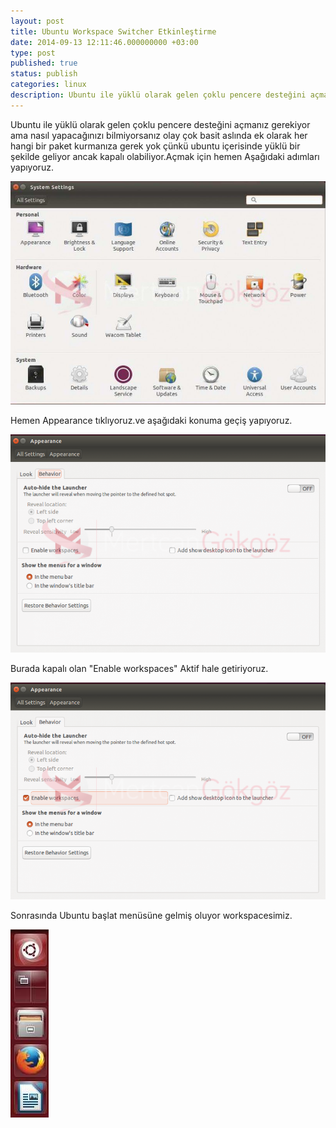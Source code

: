 ```yaml
---
layout: post
title: Ubuntu Workspace Switcher Etkinleştirme
date: 2014-09-13 12:11:46.000000000 +03:00
type: post
published: true
status: publish
categories: linux
description: Ubuntu ile yüklü olarak gelen çoklu pencere desteğini açmanız gerekiyor ama nasıl yapacağınızı bilmiyorsanız olay çok basit aslında ek olarak
---
```

Ubuntu ile yüklü olarak gelen çoklu pencere desteğini açmanız gerekiyor ama nasıl yapacağınızı bilmiyorsanız olay çok basit aslında ek olarak her hangi bir paket kurmanıza gerek yok çünkü ubuntu içerisinde yüklü bir şekilde geliyor ancak kapalı olabiliyor.Açmak için hemen Aşağıdaki adımları yapıyoruz.

![ubuntuworkspaceswitchergorsel1](/assets/ubuntuworkspaceswitchergorsel1-e1410599197901-812x576.jpg)

Hemen Appearance tıklıyoruz.ve aşağıdaki konuma geçiş yapıyoruz.

![ubuntuworkspaceswitchergorsel2](/assets/ubuntuworkspaceswitchergorsel2-e1410599249614-833x576.png)

Burada kapalı olan "Enable workspaces" Aktif hale getiriyoruz.

![ubuntuworkspaceswitchergorsel3](/assets/ubuntuworkspaceswitchergorsel3-e1410599298349-835x576.png)

Sonrasında Ubuntu başlat menüsüne gelmiş oluyor workspacesimiz.

![ubuntuworkspaceswitchergorsel4](/assets/ubuntuworkspaceswitchergorsel4.jpg)
